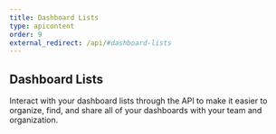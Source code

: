```yaml
---
title: Dashboard Lists
type: apicontent
order: 9
external_redirect: /api/#dashboard-lists
---
```


## Dashboard Lists

Interact with your dashboard lists through the API to make it easier to organize, find, and share all of your dashboards with your team and organization.

